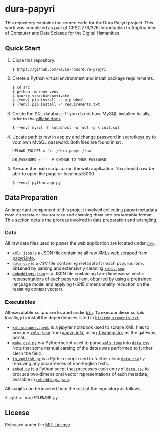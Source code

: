 # dura-papyri
This repository contains the source code for the Dura Papyri project. This work was completed as part of CPSC 276/376: Introduction to Applications of Computer and Data Science for the Digital Humanities.

## Quick Start

1. Clone this repository.

   ```
   $ https://github.com/kevin-rono/dura-papyri
   ```

2. Create a Python virtual environment and install package requirements.

   ```
   $ cd src
   $ python -m venv venv
   $ source venv/bin/activate
   $ (venv) pip install -U pip wheel
   $ (venv) pip install -r requirements.txt
   ```

3. Create the SQL database. If you do not have MySQL installed locally, refer to the [official docs](https://dev.mysql.com/doc/mysql-installation-excerpt/5.7/en/).

   ```
   $ (venv) mysql -h localhost -u root -p < init.sql
   ```

   
4. Update path to raw in app.py and change password in secretkeys.py to your own MySQL password. Both files are found in src.
   
   ```
   UPLOAD_FOLDER = '/../dura-papyri/raw

   DB_PASSWORD = ''  # CHANGE TO YOUR PASSWORD
   ```
   
5. Execute the main script to run the web application. You should now be able to open the page on localhost:5000

   ```
   $ (venv) python app.py
   ```
   

## Data Preparation

An important component of this project involved collecting papyri metadata from disparate online sources and cleaning them into presentable format. This section details the process involved in data preparation and wrangling. 

### Data

All raw data files used to power the web application are located under [`raw`](raw). 

- [`xmls.json`](raw/xmls.json) is a JSON file containing all raw XMLs web scraped from [papyri.info](https://papyri.info). 
- [`data.csv`](raw/data.csv) is a CSV file containing metadata for each papyrus item, obtained by parsing and extensively cleaning [`xmls.json`](raw/xmls.json).
- [`embeddings.json`](raw/embeddings.json) is a JSON file containing two-dimensional vector representations of each papyrus item, obtained by using a pretrained language model and applying t-SNE dimensionality reduction on the resulting context vectors.

### Executables

All executable scripts are located under [`bin`](bin). To execute these scripts locally, `pip` install the dependencies listed in [`bin/requirements.txt`](bin/requirements.txt). 

- [`xml_scraper.ipynb`](bin/xml_scraper.ipynb) is a jupyter notebook used to scrape XML files to produce [`xmls.json`](raw/xmls.json) from [papyri.info](https://papyri.info), using [Trismegistos](https://www.trismegistos.org) as the gateway portal.
- [`make_csv.py`](bin/make_csv.py) is a Python script used to parse [`xmls.json`](raw/xmls.json) into [`data.csv`](raw/data.csv). Note that some manual parsing of the dates was performed to further clean the field.
- [`to_english.py`](bin/to_english.py) is a Python script used to further clean [`data.csv`](raw/data.csv) by removing any occurrences of non-English texts.
- [`embed.py`](bin/embed.py) is a Python script that processes each entry of [`data.csv`](raw/data.csv) to produce two-dimensional vector representations of each metadata, available in [`embeddings.json`](raw/embeddings.json).

All scripts can be invoked from the root of the repository as follows.

```
$ python bin/FILENAME.py
```

## License

Released under the [MIT License](LICENSE).
